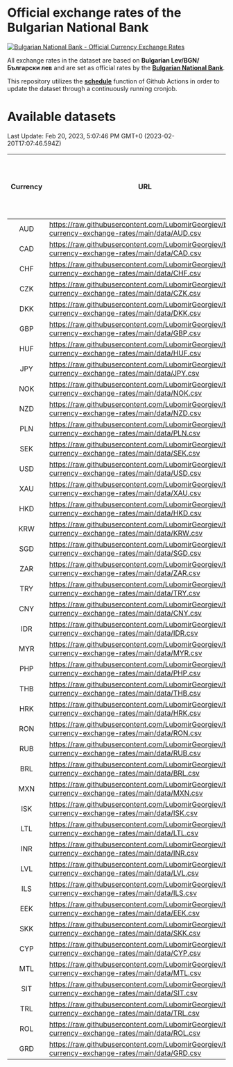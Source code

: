 # Official exchange rates of the Bulgarian National Bank

[![Bulgarian National Bank - Official Currency Exchange Rates](https://github.com/LubomirGeorgiev/bnb-currency-exchange-rates/actions/workflows/update-rates.yml/badge.svg?branch=main)](https://github.com/LubomirGeorgiev/bnb-currency-exchange-rates/actions/workflows/update-rates.yml)

All exchange rates in the dataset are based on **Bulgarian Lev/BGN/Български лев** and are set as official rates by the [**Bulgarian National Bank**](https://www.bnb.bg/Statistics/StExternalSector/StExchangeRates/StERForeignCurrencies/index.htm?toLang=_EN).

This repository utilizes the [**schedule**](https://docs.github.com/en/actions/reference/events-that-trigger-workflows) function of Github Actions in order to update the dataset through a continuously running cronjob.

# Available datasets

<!-- START LINKS (DO NOT EVER FU*ING DELETE THIS COMMENT FOR THE LOVE OF YOUR LIFE!!! IF YOU ARE CURIOS HOW IT WORKS, YOU CAN HAVE A LOOK AT ./src/updateReadme.ts) -->

Last Update: Feb 20, 2023, 5:07:46 PM GMT+0 (2023-02-20T17:07:46.594Z)

| Currency | URL                                                                                             | Number of records | Number of missing days that were filled in |
| :------: | ----------------------------------------------------------------------------------------------- | :---------------: | :----------------------------------------: |
|   AUD    | https://raw.githubusercontent.com/LubomirGeorgiev/bnb-currency-exchange-rates/main/data/AUD.csv |       8534        |                    2633                    |
|   CAD    | https://raw.githubusercontent.com/LubomirGeorgiev/bnb-currency-exchange-rates/main/data/CAD.csv |       8534        |                    2633                    |
|   CHF    | https://raw.githubusercontent.com/LubomirGeorgiev/bnb-currency-exchange-rates/main/data/CHF.csv |       8534        |                    2633                    |
|   CZK    | https://raw.githubusercontent.com/LubomirGeorgiev/bnb-currency-exchange-rates/main/data/CZK.csv |       8534        |                    2633                    |
|   DKK    | https://raw.githubusercontent.com/LubomirGeorgiev/bnb-currency-exchange-rates/main/data/DKK.csv |       8534        |                    2633                    |
|   GBP    | https://raw.githubusercontent.com/LubomirGeorgiev/bnb-currency-exchange-rates/main/data/GBP.csv |       8534        |                    2633                    |
|   HUF    | https://raw.githubusercontent.com/LubomirGeorgiev/bnb-currency-exchange-rates/main/data/HUF.csv |       8534        |                    2633                    |
|   JPY    | https://raw.githubusercontent.com/LubomirGeorgiev/bnb-currency-exchange-rates/main/data/JPY.csv |       8534        |                    2633                    |
|   NOK    | https://raw.githubusercontent.com/LubomirGeorgiev/bnb-currency-exchange-rates/main/data/NOK.csv |       8534        |                    2633                    |
|   NZD    | https://raw.githubusercontent.com/LubomirGeorgiev/bnb-currency-exchange-rates/main/data/NZD.csv |       8534        |                    2633                    |
|   PLN    | https://raw.githubusercontent.com/LubomirGeorgiev/bnb-currency-exchange-rates/main/data/PLN.csv |       8534        |                    2633                    |
|   SEK    | https://raw.githubusercontent.com/LubomirGeorgiev/bnb-currency-exchange-rates/main/data/SEK.csv |       8534        |                    2633                    |
|   USD    | https://raw.githubusercontent.com/LubomirGeorgiev/bnb-currency-exchange-rates/main/data/USD.csv |       8534        |                    2633                    |
|   XAU    | https://raw.githubusercontent.com/LubomirGeorgiev/bnb-currency-exchange-rates/main/data/XAU.csv |       8534        |                    2635                    |
|   HKD    | https://raw.githubusercontent.com/LubomirGeorgiev/bnb-currency-exchange-rates/main/data/HKD.csv |       8234        |                    2544                    |
|   KRW    | https://raw.githubusercontent.com/LubomirGeorgiev/bnb-currency-exchange-rates/main/data/KRW.csv |       8234        |                    2544                    |
|   SGD    | https://raw.githubusercontent.com/LubomirGeorgiev/bnb-currency-exchange-rates/main/data/SGD.csv |       8234        |                    2544                    |
|   ZAR    | https://raw.githubusercontent.com/LubomirGeorgiev/bnb-currency-exchange-rates/main/data/ZAR.csv |       8234        |                    2544                    |
|   TRY    | https://raw.githubusercontent.com/LubomirGeorgiev/bnb-currency-exchange-rates/main/data/TRY.csv |       6716        |                    2074                    |
|   CNY    | https://raw.githubusercontent.com/LubomirGeorgiev/bnb-currency-exchange-rates/main/data/CNY.csv |       6596        |                    2038                    |
|   IDR    | https://raw.githubusercontent.com/LubomirGeorgiev/bnb-currency-exchange-rates/main/data/IDR.csv |       6596        |                    2038                    |
|   MYR    | https://raw.githubusercontent.com/LubomirGeorgiev/bnb-currency-exchange-rates/main/data/MYR.csv |       6596        |                    2038                    |
|   PHP    | https://raw.githubusercontent.com/LubomirGeorgiev/bnb-currency-exchange-rates/main/data/PHP.csv |       6596        |                    2038                    |
|   THB    | https://raw.githubusercontent.com/LubomirGeorgiev/bnb-currency-exchange-rates/main/data/THB.csv |       6596        |                    2038                    |
|   HRK    | https://raw.githubusercontent.com/LubomirGeorgiev/bnb-currency-exchange-rates/main/data/HRK.csv |       6544        |                    2021                    |
|   RON    | https://raw.githubusercontent.com/LubomirGeorgiev/bnb-currency-exchange-rates/main/data/RON.csv |       6541        |                    2024                    |
|   RUB    | https://raw.githubusercontent.com/LubomirGeorgiev/bnb-currency-exchange-rates/main/data/RUB.csv |       6242        |                    1926                    |
|   BRL    | https://raw.githubusercontent.com/LubomirGeorgiev/bnb-currency-exchange-rates/main/data/BRL.csv |       5628        |                    1743                    |
|   MXN    | https://raw.githubusercontent.com/LubomirGeorgiev/bnb-currency-exchange-rates/main/data/MXN.csv |       5628        |                    1743                    |
|   ISK    | https://raw.githubusercontent.com/LubomirGeorgiev/bnb-currency-exchange-rates/main/data/ISK.csv |       5416        |                    1677                    |
|   LTL    | https://raw.githubusercontent.com/LubomirGeorgiev/bnb-currency-exchange-rates/main/data/LTL.csv |       5270        |                    1612                    |
|   INR    | https://raw.githubusercontent.com/LubomirGeorgiev/bnb-currency-exchange-rates/main/data/INR.csv |       5261        |                    1629                    |
|   LVL    | https://raw.githubusercontent.com/LubomirGeorgiev/bnb-currency-exchange-rates/main/data/LVL.csv |       4905        |                    1498                    |
|   ILS    | https://raw.githubusercontent.com/LubomirGeorgiev/bnb-currency-exchange-rates/main/data/ILS.csv |       4414        |                    1374                    |
|   EEK    | https://raw.githubusercontent.com/LubomirGeorgiev/bnb-currency-exchange-rates/main/data/EEK.csv |       4117        |                    1256                    |
|   SKK    | https://raw.githubusercontent.com/LubomirGeorgiev/bnb-currency-exchange-rates/main/data/SKK.csv |       2968        |                    910                     |
|   CYP    | https://raw.githubusercontent.com/LubomirGeorgiev/bnb-currency-exchange-rates/main/data/CYP.csv |       2902        |                    886                     |
|   MTL    | https://raw.githubusercontent.com/LubomirGeorgiev/bnb-currency-exchange-rates/main/data/MTL.csv |       2602        |                    797                     |
|   SIT    | https://raw.githubusercontent.com/LubomirGeorgiev/bnb-currency-exchange-rates/main/data/SIT.csv |       2538        |                    774                     |
|   TRL    | https://raw.githubusercontent.com/LubomirGeorgiev/bnb-currency-exchange-rates/main/data/TRL.csv |       1816        |                    557                     |
|   ROL    | https://raw.githubusercontent.com/LubomirGeorgiev/bnb-currency-exchange-rates/main/data/ROL.csv |       1693        |                    520                     |
|   GRD    | https://raw.githubusercontent.com/LubomirGeorgiev/bnb-currency-exchange-rates/main/data/GRD.csv |        359        |                    107                     |

<!-- END LINKS (DO NOT EVER FU*ING DELETE THIS COMMENT FOR THE LOVE OF YOUR LIFE!!! IF YOU ARE CURIOS HOW IT WORKS, YOU CAN HAVE A LOOK AT ./src/updateReadme.ts) -->
